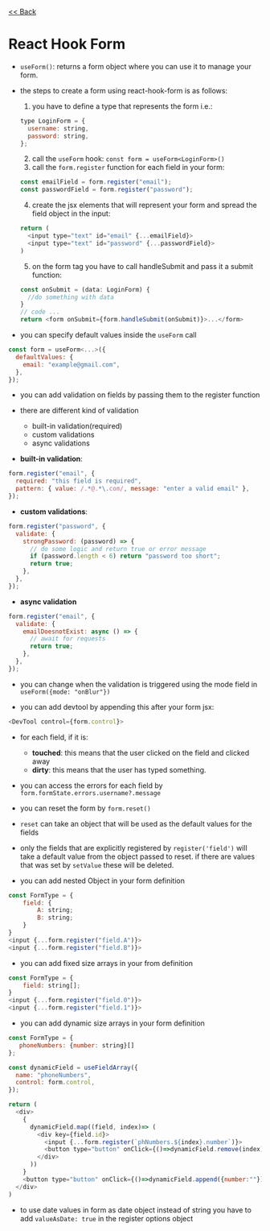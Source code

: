 [<< Back](./react.md)

# React Hook Form

- `useForm()`: returns a form object where you can use it to manage your form.

- the steps to create a form using react-hook-form is as follows:

  1. you have to define a type that represents the form i.e.:

  ```js
  type LoginForm = {
    username: string,
    password: string,
  };
  ```

  2. call the `useForm` hook: `const form = useForm<LoginForm>()`
  3. call the `form.register` function for each field in your form:

  ```js
  const emailField = form.register("email");
  const passwordField = form.register("password");
  ```

  4. create the jsx elements that will represent your form and spread the field object in the input:

  ```js
  return (
    <input type="text" id="email" {...emailField}>
    <input type="text" id="password" {...passwordField}>
  )
  ```

  5. on the form tag you have to call handleSubmit and pass it a submit function:

  ```js
  const onSubmit = (data: LoginForm) {
    //do something with data
  }
  // code ...
  return <form onSubmit={form.handleSubmit(onSubmit)}>...</form>
  ```

- you can specify default values inside the `useForm` call

```js
const form = useForm<...>({
  defaultValues: {
    email: "example@gmail.com",
  },
});
```

- you can add validation on fields by passing them to the register function
- there are different kind of validation

  - built-in validation(required)
  - custom validations
  - async validations

- **built-in validation**:

```js
form.register("email", {
  required: "this field is required",
  pattern: { value: /.*@.*\.com/, message: "enter a valid email" },
});
```

- **custom validations**:

```js
form.register("password", {
  validate: {
    strongPassword: (password) => {
      // do some logic and return true or error message
      if (password.length < 6) return "password too short";
      return true;
    },
  },
});
```

- **async validation**

```js
form.register("email", {
  validate: {
    emailDoesnotExist: async () => {
      // await for requests
      return true;
    },
  },
});
```

- you can change when the validation is triggered using the mode field in `useForm({mode: "onBlur"})`

- you can add devtool by appending this after your form jsx:

```js
<DevTool control={form.control}>
```

- for each field, if it is:

  - **touched**: this means that the user clicked on the field and clicked away
  - **dirty**: this means that the user has typed something.

- you can access the errors for each field by `form.formState.errors.username?.message`

- you can reset the form by `form.reset()`
- `reset` can take an object that will be used as the default values for the fields
- only the fields that are explicitly registered by `register('field')` will take a default value from the object passed to reset. if there are values that was set by `setValue` these will be deleted.
- you can add nested Object in your form definition

```js
const FormType = {
    field: {
        A: string;
        B: string;
    }
}
<input {...form.register("field.A")}>
<input {...form.register("field.B")}>
```

- you can add fixed size arrays in your from definition

```js
const FormType = {
    field: string[];
}
<input {...form.register("field.0")}>
<input {...form.register("field.1")}>
```

- you can add dynamic size arrays in your form definition

```js
const FormType = {
   phoneNumbers: {number: string}[]
};

const dynamicField = useFieldArray({
  name: "phoneNumbers",
  control: form.control,
});

return (
  <div>
    {
      dynamicField.map((field, index)=> (
        <div key={field.id}>
          <input {...form.register(`phNumbers.${index}.number`)}>
          <button type="button" onClick={()=>dynamicField.remove(index)}>Remove</button>
        </div>
      ))
    }
    <button type="button" onClick={()=>dynamicField.append({number:""})}>Add</button>
  </div>
)
```

- to use date values in form as date object instead of string you have to add `valueAsDate: true` in the register options object
